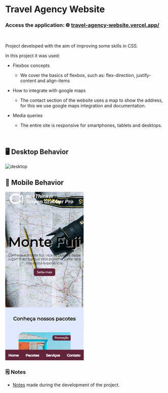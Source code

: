 # Travel Agency Website
### Access the application: 🌐 [travel-agency-website.vercel.app/](travel-agency-website.vercel.app/)

<br>

Project developed with the aim of improving some skills in CSS.

In this project it was used:

- Flexbox concepts
    - We cover the basics of flexbox, such as: flex-direction, justify-content and align-items

- How to integrate with google maps
    - The contact section of the website uses a map to show the address, for this we use google maps integration and documentation.

- Media queries
    - The entire site is responsive for smartphones, tablets and desktops.

<br>

## 🖥️ Desktop Behavior
![desktop](./assets/desktop.gif)

## 📱 Mobile Behavior
![mobile](./assets/mobile.gif)

### 🗒 Notes
- [Notes](./anotacoes.md) made during the development of the project.